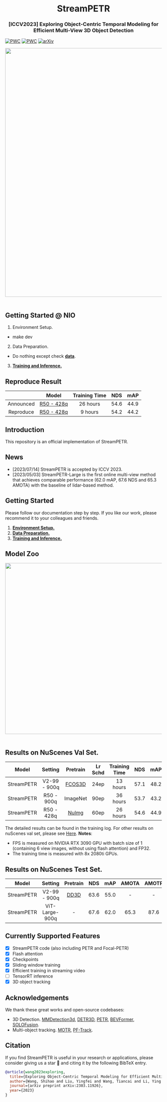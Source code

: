 <div align="center">
<h1>StreamPETR</h1>
<h3>[ICCV2023] Exploring Object-Centric Temporal Modeling for Efficient Multi-View 3D Object Detection</h3>
</div>

[![PWC](https://img.shields.io/endpoint.svg?url=https://paperswithcode.com/badge/exploring-object-centric-temporal-modeling/3d-multi-object-tracking-on-nuscenes-camera-1)](https://paperswithcode.com/sota/3d-multi-object-tracking-on-nuscenes-camera-1?p=exploring-object-centric-temporal-modeling)
[![PWC](https://img.shields.io/endpoint.svg?url=https://paperswithcode.com/badge/exploring-object-centric-temporal-modeling/3d-object-detection-on-nuscenes-camera-only)](https://paperswithcode.com/sota/3d-object-detection-on-nuscenes-camera-only?p=exploring-object-centric-temporal-modeling)
[![arXiv](https://img.shields.io/badge/arXiv-Paper-<COLOR>.svg)](https://arxiv.org/abs/2303.11926)

<div align="center">
  <img src="figs/framework.png" width="800"/>
</div><br/>

## Getting Started @ NIO
1. Environment Setup.
  - make dev
2. Data Preparation.
 - Do nothing except check [**data**](./data/nuscenes).
3. [**Training and Inference.**](./docs/training_inference.md)


## Reproduce Result
|  | Model | Training Time| NDS | mAP |
| :---: | :---: | :---: | :---: | :---:|
|Announced| [R50 - 428q](projects/configs/StreamPETR/stream_petr_r50_flash_704_bs2_seq_428q_nui_60e.py) | 26 hours | 54.6 | 44.9 |
|Reproduce| [R50 - 428q](projects/configs/StreamPETR/stream_petr_r50_flash_704_bs2_seq_428q_nui_60e.py) | 9 hours | 54.2 | 44.2 |


## Introduction

This repository is an official implementation of StreamPETR.

## News
- [2023/07/14] StreamPETR is accepted by ICCV 2023.
- [2023/05/03] StreamPETR-Large is the first online multi-view method that achieves comparable performance (62.0 mAP, 67.6 NDS and 65.3 AMOTA) with the baseline of lidar-based method. 

## Getting Started

Please follow our documentation step by step. If you like our work, please recommend it to your colleagues and friends.

1. [**Environment Setup.**](./docs/setup.md)
2. [**Data Preparation.**](./docs/data_preparation.md)
3. [**Training and Inference.**](./docs/training_inference.md)

## Model Zoo
<div align="center">
  <img src="figs/fps.png" width="550"/>
</div><br/>

## Results on NuScenes Val Set.
| Model | Setting |Pretrain| Lr Schd | Training Time | NDS| mAP|FPS-pytorch | Config | Download |
| :---: | :---: | :---: | :---: | :---:|:---:| :---: | :---: | :---: | :---: |
|StreamPETR| V2-99 - 900q | [FCOS3D](https://github.com/exiawsh/storage/releases/download/v1.0/fcos3d_vovnet_imgbackbone-remapped.pth) | 24ep | 13 hours | 57.1 | 48.2 | 12.5 |[config](projects/configs/StreamPETR/stream_petr_vov_flash_800_bs2_seq_24e.py) |[model](https://github.com/exiawsh/storage/releases/download/v1.0/stream_petr_vov_flash_800_bs2_seq_24e.pth)/[log](https://github.com/exiawsh/storage/releases/download/v1.0/stream_petr_vov_flash_800_bs2_seq_24e.log) |
|StreamPETR| R50 - 900q | ImageNet | 90ep | 36 hours | 53.7 | 43.2 | 26.7 |[config](projects/configs/StreamPETR/stream_petr_r50_flash_704_bs2_seq_90e.py) |[model](https://github.com/exiawsh/storage/releases/download/v1.0/stream_petr_r50_flash_704_bs2_seq_90e.pth)/[log](https://github.com/exiawsh/storage/releases/download/v1.0/stream_petr_r50_flash_704_bs2_seq_90e.log) |
|StreamPETR| R50 - 428q | [NuImg](https://download.openmmlab.com/mmdetection3d/v0.1.0_models/nuimages_semseg/cascade_mask_rcnn_r50_fpn_coco-20e_20e_nuim/cascade_mask_rcnn_r50_fpn_coco-20e_20e_nuim_20201009_124951-40963960.pth) | 60ep | 26 hours | 54.6 |44.9 | 31.7 |[config](projects/configs/StreamPETR/stream_petr_r50_flash_704_bs2_seq_428q_nui_60e.py)| [model](https://github.com/exiawsh/storage/releases/download/v1.0/stream_petr_r50_flash_704_bs2_seq_428q_nui_60e.pth)/[log](https://github.com/exiawsh/storage/releases/download/v1.0/stream_petr_r50_flash_704_bs2_seq_428q_nui_60e.log) |


The detailed results can be found in the training log. For other results on nuScenes val set, please see [Here](docs/training_inference.md).
**Notes**: 
- FPS is measured on NVIDIA RTX 3090 GPU with batch size of 1 (containing 6 view images, without using flash attention) and FP32. 
- The training time is measured with 8x 2080ti GPUs.

## Results on NuScenes Test Set.
| Model | Setting |Pretrain|NDS| mAP|AMOTA|AMOTP|
| :---: | :---: | :---: | :---: | :---:| :---: | :---:|
|StreamPETR| V2-99 - 900q | [DD3D](https://github.com/exiawsh/storage/releases/download/v1.0/dd3d_det_final.pth) | 63.6| 55.0 | - | - |
|StreamPETR| ViT-Large-900q | - | 67.6| 62.0 | 65.3| 87.6 |


## Currently Supported Features

- [x] StreamPETR code (also including PETR and Focal-PETR)
- [x] Flash attention
- [x] Checkpoints
- [x] Sliding window training
- [x] Efficient training in streaming video
- [ ] TensorRT inference
- [x] 3D object tracking

## Acknowledgements

We thank these great works and open-source codebases:

* 3D Detection. [MMDetection3d](https://github.com/open-mmlab/mmdetection3d), [DETR3D](https://github.com/WangYueFt/detr3d), [PETR](https://github.com/megvii-research/PETR), [BEVFormer](https://github.com/fundamentalvision/BEVFormer), [SOLOFusion](https://github.com/Divadi/SOLOFusion).
* Multi-object tracking. [MOTR](https://github.com/megvii-research/MOTR), [PF-Track](https://github.com/TRI-ML/PF-Track).


## Citation

If you find StreamPETR is useful in your research or applications, please consider giving us a star 🌟 and citing it by the following BibTeX entry.
```bibtex
@article{wang2023exploring,
  title={Exploring Object-Centric Temporal Modeling for Efficient Multi-View 3D Object Detection},
  author={Wang, Shihao and Liu, Yingfei and Wang, Tiancai and Li, Ying and Zhang, Xiangyu},
  journal={arXiv preprint arXiv:2303.11926},
  year={2023}
}
```
